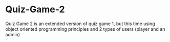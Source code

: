 # Quiz-Game-2
Quiz Game 2 is an extended version of quiz game 1, but this time using object oriented programming principles and 2 types of users (player and an admin)
